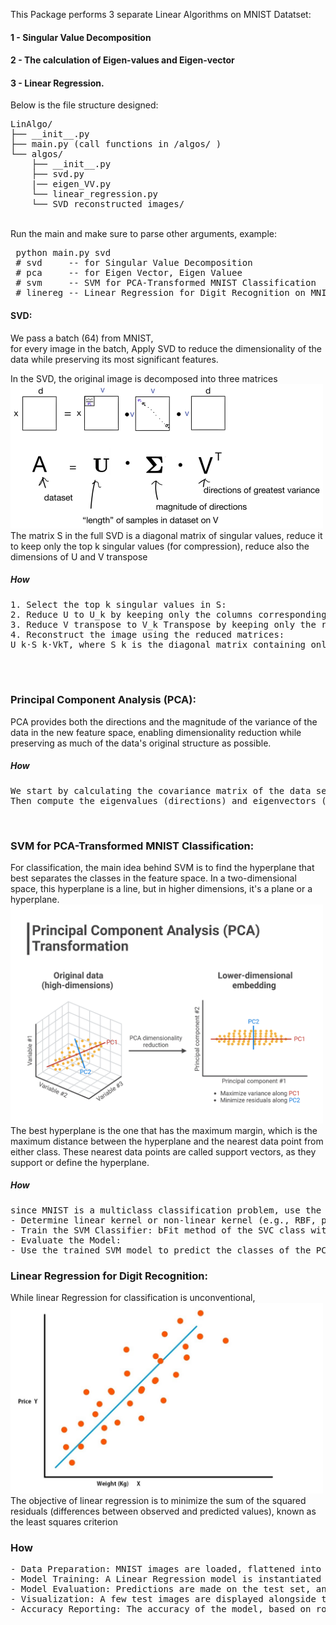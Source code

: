 This Package performs 3 separate Linear Algorithms on MNIST Datatset:<br>
#### 1 - Singular Value Decomposition <br>
#### 2 - The calculation of Eigen-values and Eigen-vector <br>
#### 3 - Linear Regression. <br>

Below is the file structure designed:
<pre>
LinAlgo/
├── __init__.py
├── main.py (call functions in /algos/ )
└── algos/ 
    ├── __init__.py
    ├── svd.py
    |── eigen_VV.py
    └── linear_regression.py
    └── SVD reconstructed_images/
</pre>

 <br>
Run the main and make sure to parse other arguments, example:  
<pre>
 python main.py svd
 # svd     -- for Singular Value Decomposition 
 # pca     -- for Eigen Vector, Eigen Valuee  
 # svm     -- SVM for PCA-Transformed MNIST Classification
 # linereg -- Linear Regression for Digit Recognition on MNIST dataset  
</pre>  
 
#### SVD:
We pass a batch (64) from MNIST,<br> 
for every image in the batch, Apply SVD to reduce the dimensionality of the data while preserving its most significant features.

 In the SVD, the original image is decomposed into three matrices 
<br>
 <img src="images/svd.png" width="500" >
<br>
The matrix S in the full SVD is a diagonal matrix of singular values, reduce it to keep only the top 
k singular values (for compression), reduce also the dimensions of U and V transpose

##### How
<pre>
1. Select the top k singular values in S: 
2. Reduce U to U_k by keeping only the columns corresponding to the top k singular values.
3. Reduce V transpose to V_k Transpose by keeping only the rows corresponding to the top k singular values.
4. Reconstruct the image using the reduced matrices: 
U_k⋅S_k⋅VkT, where S k is the diagonal matrix containing only the top k singular values
</pre>


<br>
<br>

### Principal Component Analysis (PCA):
PCA provides both the directions and the magnitude of the variance of the data in the new feature space, enabling dimensionality reduction while preserving as much of the data's original structure as possible.
##### How
<pre>
We start by calculating the covariance matrix of the data set, to understand variation between data. 
Then compute the eigenvalues (directions) and eigenvectors (magnitude of variance) of this covariance matrix
</pre>
<br>

### SVM for PCA-Transformed MNIST Classification:
For classification, the main idea behind SVM is to find the hyperplane that best separates the classes in the feature space. In a two-dimensional space, this hyperplane is a line, but in higher dimensions, it's a plane or a hyperplane.
<br><img src="images/pca.png" width="500" ><br>
The best hyperplane is the one that has the maximum margin, which is the maximum distance between the hyperplane and the nearest data point from either class. These nearest data points are called support vectors, as they support or define the hyperplane.
##### How
<pre>
since MNIST is a multiclass classification problem, use the SVC class from the sklearn.svm module. SVC will automatically use one-vs-one or one-vs-all strategy for multiclass classification.
- Determine linear kernel or non-linear kernel (e.g., RBF, polynomial) based on the complexity of the transformed features using simple grid search with cross-validation.
- Train the SVM Classifier: bFit method of the SVC class with the PCA-reduced features as input and the corresponding labels.
- Evaluate the Model:
- Use the trained SVM model to predict the classes of the PCA-transformed test set. Assess the model's performance using appropriate metrics, such as accuracy, precision, recall, or the confusion matrix. 
</pre>

### Linear Regression for Digit Recognition:
While linear Regression for classification is unconventional, 
<br><img src="images/linereg.jpg" width="500" ><br>
The objective of linear regression is to minimize the sum of the squared residuals (differences between observed and predicted values), known as the least squares criterion
### How
<pre>
- Data Preparation: MNIST images are loaded, flattened into vectors, and converted to NumPy arrays for processing.
- Model Training: A Linear Regression model is instantiated and trained on the flattened training images and labels.
- Model Evaluation: Predictions are made on the test set, and performance is evaluated using mean squared error and accuracy of rounded predictions.
- Visualization: A few test images are displayed alongside their actual and predicted labels for qualitative evaluation.
- Accuracy Reporting: The accuracy of the model, based on rounded predictions, is calculated and reported as a percentage.
</pre>
